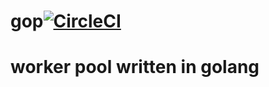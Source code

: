 # gop[![CircleCI](https://circleci.com/gh/shmel1k/gop/tree/master.svg?style=svg)](https://circleci.com/gh/shmel1k/gop/tree/master)

# worker pool written in golang
